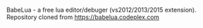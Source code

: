 BabeLua - a free lua editor/debuger (vs2012/2013/2015 extension). 
Repository cloned from <a href="https://babelua.svn.codeplex.com/svn">https://babelua.codeplex.com</a>
